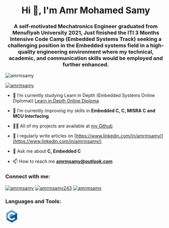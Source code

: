 <h1 align="center">Hi 👋, I'm Amr Mohamed Samy</h1>
<h3 align="center">A self-motivated Mechatronics Engineer graduated from Menufiyah University 2021, Just finished the ITI 3 Months Intensive Code Camp (Embedded Systems Track) seeking a challenging position in the Embedded systems field in a high-quality engineering environment where my technical, academic, and communication skills would be employed and further enhanced.</h3>

<p align="left"> <img src="https://komarev.com/ghpvc/?username=amrmsamy&label=Profile%20views&color=0e75b6&style=flat" alt="amrmsamy" /> </p>

<p align="left"> <a href="https://github.com/ryo-ma/github-profile-trophy"><img src="https://github-profile-trophy.vercel.app/?username=amrmsamy" alt="amrmsamy" /></a> </p>

- 🔭 I’m currently studying Learn in Depth (Embedded Systems Online Diploma)) [Learn in Depth Online Diploma](https://github.com/amrmsamy/Learn-in-Depth-online-diploma-)

- 🌱 I’m currently improving my skills in **Embedded C, C, MISRA C and MCU Interfacing**

- 👨‍💻 All of my projects are available at [my Github](https://github.com/amrmsamy)

- 📝 I regularly write articles on [https://www.linkedin.com/in/amrmsamy/](https://www.linkedin.com/in/amrmsamy/)

- 💬 Ask me about **C, Embedded C**

- 📫 How to reach me **amrmsamy@outlook.com**

<h3 align="left">Connect with me:</h3>
<p align="left">
<a href="https://linkedin.com/in/amrmsamy" target="blank"><img align="center" src="https://raw.githubusercontent.com/rahuldkjain/github-profile-readme-generator/master/src/images/icons/Social/linked-in-alt.svg" alt="amrmsamy" height="30" width="40" /></a>
<a href="https://fb.com/amrmsamy243" target="blank"><img align="center" src="https://raw.githubusercontent.com/rahuldkjain/github-profile-readme-generator/master/src/images/icons/Social/facebook.svg" alt="amrmsamy243" height="30" width="40" /></a>
<a href="https://www.hackerearth.com/amrmsamy" target="blank"><img align="center" src="https://raw.githubusercontent.com/rahuldkjain/github-profile-readme-generator/master/src/images/icons/Social/hackerearth.svg" alt="amrmsamy" height="30" width="40" /></a>
</p>

<h3 align="left">Languages and Tools:</h3>
<p align="left"> <a href="https://www.cprogramming.com/" target="_blank" rel="noreferrer"> <img src="https://raw.githubusercontent.com/devicons/devicon/master/icons/c/c-original.svg" alt="c" width="40" height="40"/> </a> </p>
